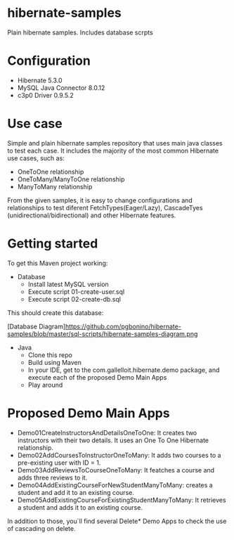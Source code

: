 # hibernate-samples
Plain hibernate samples. Includes database scrpts

# Configuration

* Hibernate 5.3.0
* MySQL Java Connector 8.0.12
* c3p0 Driver 0.9.5.2

# Use case

Simple and plain hibernate samples repository that uses main java classes to test each case.
It includes the majority of the most common Hibernate use cases, such as:

* OneToOne relationship
* OneToMany/ManyToOne relationship
* ManyToMany relationship

From the given samples, it is easy to change configurations and relationships to test diferent FetchTypes(Eager/Lazy), CascadeTyes (unidirectional/bidirectional) and other Hibernate features.

# Getting started

To get this Maven project working:

* Database
  * Install latest MySQL version
  * Execute script 01-create-user.sql
  * Execute script 02-create-db.sql
  
This should create this database:

[Database Diagram]https://github.com/pgbonino/hibernate-samples/blob/master/sql-scripts/hibernate-samples-diagram.png
  
* Java
  * Clone this repo
  * Build using Maven
  * In your IDE, get to the com.gallelloit.hibernate.demo package, and execute each of the proposed Demo Main Apps
  * Play around
  
# Proposed Demo Main Apps

* Demo01CreateInstructorsAndDetailsOneToOne: It creates two instructors with their two details. It uses an One To One Hibernate relationship.
* Demo02AddCoursesToInstructorOneToMany: It adds two courses to a pre-existing user with ID = 1.
* Demo03AddReviewsToCourseOneToMany: It featches a course and adds three reviews to it.
* Demo04AddExistingCourseForNewStudentManyToMany: creates a student and add it to an existing course.
* Demo05AddExistingCourseForExistingStudentManyToMany: It retrieves a student and adds it to an existing course.

In addition to those, you`ll find several Delete* Demo Apps to check the use of cascading on delete.
